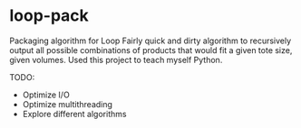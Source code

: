 # loop-pack
Packaging algorithm for Loop
Fairly quick and dirty algorithm to recursively output all possible combinations of products that would fit a given tote size, given volumes. Used this project to teach myself Python.

TODO:
- Optimize I/O
- Optimize multithreading
- Explore different algorithms
